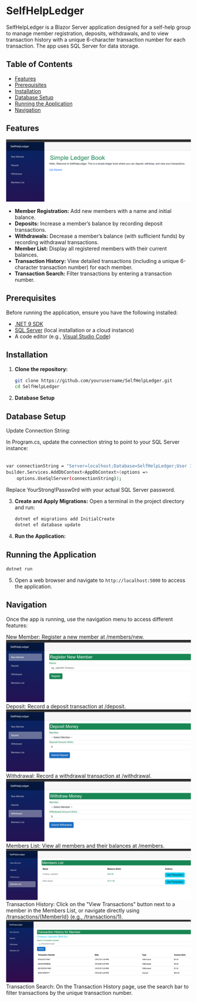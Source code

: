 # SelfHelpLedger

SelfHelpLedger is a Blazor Server application designed for a self-help group to manage member registration, deposits, withdrawals, and to view transaction history with a unique 6-character transaction number for each transaction. The app uses SQL Server for data storage.

## Table of Contents

- [Features](#features)
- [Prerequisites](#prerequisites)
- [Installation](#installation)
- [Database Setup](#database-setup)
- [Running the Application](#running-the-application)
- [Navigation](#navigation)

## Features
![alt text](image.png)
- **Member Registration:** Add new members with a name and initial balance.
- **Deposits:** Increase a member’s balance by recording deposit transactions.
- **Withdrawals:** Decrease a member’s balance (with sufficient funds) by recording withdrawal transactions.
- **Member List:** Display all registered members with their current balances.
- **Transaction History:** View detailed transactions (including a unique 6-character transaction number) for each member.
- **Transaction Search:** Filter transactions by entering a transaction number.

## Prerequisites

Before running the application, ensure you have the following installed:

- [.NET 9 SDK](https://dotnet.microsoft.com/download/dotnet/9.0)
- [SQL Server](https://www.microsoft.com/en-us/sql-server/sql-server-downloads) (local installation or a cloud instance)
- A code editor (e.g., [Visual Studio Code](https://code.visualstudio.com/))

## Installation

1. **Clone the repository:**

   ```bash
   git clone https://github.com/yourusername/SelfHelpLedger.git
   cd SelfHelpLedger

2. **Database Setup**
## Database Setup
Update Connection String:

In Program.cs, update the connection string to point to your SQL Server instance:
```bash

var connectionString = "Server=localhost;Database=SelfHelpLedger;User Id=sa;Password=YourStrong!Passw0rd;TrustServerCertificate=True;";
builder.Services.AddDbContext<AppDbContext>(options =>
    options.UseSqlServer(connectionString));
```
Replace YourStrong!Passw0rd with your actual SQL Server password.

3. **Create and Apply Migrations:**
Open a terminal in the project directory and run:

   ```bash
   dotnet ef migrations add InitialCreate
   dotnet ef database update

   ```

4. **Run the Application:**
## Running the Application
   ```bash
   dotnet run  
   ```

5. Open a web browser and navigate to `http://localhost:5000` to access the application.

## Navigation
Once the app is running, use the navigation menu to access different features:

New Member:
Register a new member at /members/new.
![alt text](image-1.png)
Deposit:
Record a deposit transaction at /deposit.
![alt text](image-2.png)
Withdrawal:
Record a withdrawal transaction at /withdrawal.
![alt text](image-3.png)
Members List:
View all members and their balances at /members.
![alt text](image-4.png)
Transaction History:
Click on the "View Transactions" button next to a member in the Members List, or navigate directly using /transactions/{MemberId} (e.g., /transactions/1).
![alt text](image-5.png)
Transaction Search:
On the Transaction History page, use the search bar to filter transactions by the unique transaction number.